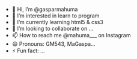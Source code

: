 - 👋 Hi, I’m @gasparmahuma
- 👀 I’m interested in learn to program
- 🌱 I’m currently learning html5 & css3
- 💞️ I’m looking to collaborate on ...
- 📫 How to reach me @mahuma___ on Instagram
- 😄 Pronouns: GM543, MaGaspa...
- ⚡ Fun fact: ...

<!---
gasparmahuma/gasparmahuma is a ✨ special ✨ repository because its `README.md` (this file) appears on your GitHub profile.
You can click the Preview link to take a look at your changes.
--->
